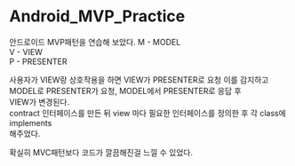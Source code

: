 # Android_MVP_Practice

안드로이드 MVP패턴을 연습해 보았다.
M - MODEL  
V - VIEW  
P - PRESENTER  

사용자가 VIEW랑 상호작용을 하면 VIEW가 PRESENTER로 요청 이를 감지하고 MODEL로 PRESENTER가 요청, MODEL에서 PRESENTER로 응답 후  
VIEW가 변경된다.  
contract 인터페이스를 만든 뒤 view 마다 필요한 인터페이스를 정의한 후 각 class에 implements  
해주었다.  
  
  확실히 MVC패턴보다 코드가 깔끔해진걸 느낄 수 있었다.
